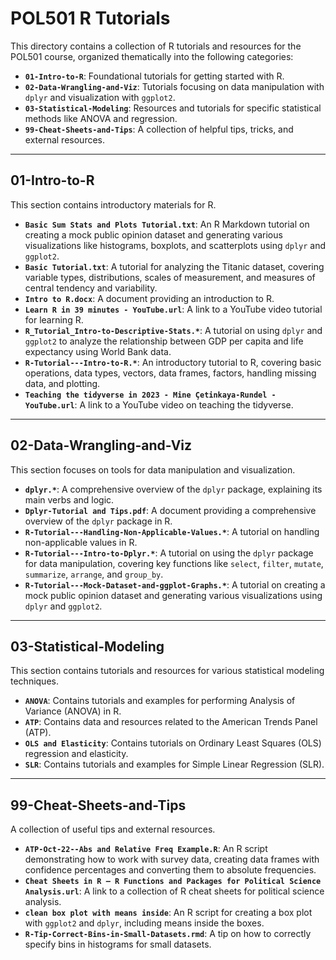# POL501 R Tutorials

This directory contains a collection of R tutorials and resources for the POL501 course, organized thematically into the following categories:

- **`01-Intro-to-R`**: Foundational tutorials for getting started with R.
- **`02-Data-Wrangling-and-Viz`**: Tutorials focusing on data manipulation with `dplyr` and visualization with `ggplot2`.
- **`03-Statistical-Modeling`**: Resources and tutorials for specific statistical methods like ANOVA and regression.
- **`99-Cheat-Sheets-and-Tips`**: A collection of helpful tips, tricks, and external resources.

---

## 01-Intro-to-R

This section contains introductory materials for R.

- **`Basic Sum Stats and Plots Tutorial.txt`**: An R Markdown tutorial on creating a mock public opinion dataset and generating various visualizations like histograms, boxplots, and scatterplots using `dplyr` and `ggplot2`.
- **`Basic Tutorial.txt`**: A tutorial for analyzing the Titanic dataset, covering variable types, distributions, scales of measurement, and measures of central tendency and variability.
- **`Intro to R.docx`**: A document providing an introduction to R.
- **`Learn R in 39 minutes - YouTube.url`**: A link to a YouTube video tutorial for learning R.
- **`R_Tutorial_Intro-to-Descriptive-Stats.*`**: A tutorial on using `dplyr` and `ggplot2` to analyze the relationship between GDP per capita and life expectancy using World Bank data.
- **`R-Tutorial---Intro-to-R.*`**: An introductory tutorial to R, covering basic operations, data types, vectors, data frames, factors, handling missing data, and plotting.
- **`Teaching the tidyverse in 2023 - Mine Çetinkaya-Rundel - YouTube.url`**: A link to a YouTube video on teaching the tidyverse.

---

## 02-Data-Wrangling-and-Viz

This section focuses on tools for data manipulation and visualization.

- **`dplyr.*`**: A comprehensive overview of the `dplyr` package, explaining its main verbs and logic.
- **`Dplyr-Tutorial and Tips.pdf`**: A document providing a comprehensive overview of the `dplyr` package in R.
- **`R-Tutorial---Handling-Non-Applicable-Values.*`**: A tutorial on handling non-applicable values in R.
- **`R-Tutorial---Intro-to-Dplyr.*`**: A tutorial on using the `dplyr` package for data manipulation, covering key functions like `select`, `filter`, `mutate`, `summarize`, `arrange`, and `group_by`.
- **`R-Tutorial---Mock-Dataset-and-ggplot-Graphs.*`**: A tutorial on creating a mock public opinion dataset and generating various visualizations using `dplyr` and `ggplot2`.

---

## 03-Statistical-Modeling

This section contains tutorials and resources for various statistical modeling techniques.

- **`ANOVA`**: Contains tutorials and examples for performing Analysis of Variance (ANOVA) in R.
- **`ATP`**: Contains data and resources related to the American Trends Panel (ATP).
- **`OLS and Elasticity`**: Contains tutorials on Ordinary Least Squares (OLS) regression and elasticity.
- **`SLR`**: Contains tutorials and examples for Simple Linear Regression (SLR).

---

## 99-Cheat-Sheets-and-Tips

A collection of useful tips and external resources.

- **`ATP-Oct-22--Abs and Relative Freq Example.R`**: An R script demonstrating how to work with survey data, creating data frames with confidence percentages and converting them to absolute frequencies.
- **`Cheat Sheets in R – R Functions and Packages for Political Science Analysis.url`**: A link to a collection of R cheat sheets for political science analysis.
- **`clean box plot with means inside`**: An R script for creating a box plot with `ggplot2` and `dplyr`, including means inside the boxes.
- **`R-Tip-Correct-Bins-in-Small-Datasets.rmd`**: A tip on how to correctly specify bins in histograms for small datasets.